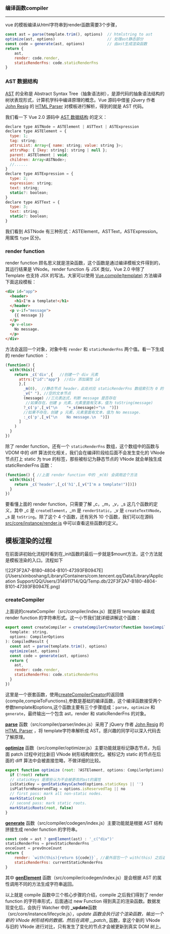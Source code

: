 ### 编译函数compiler

***

vue 的模板编译从html字符串到render函数需要3个步骤，

```Javascript
const ast = parse(template.trim(), options)  // htmlstring to ast
optimize(ast, options)                       // 处理ast静态部分
const code = generate(ast, options)          // 由ast生成渲染函数
return {
	ast,
	render: code.render,
	staticRenderFns: code.staticRenderFns
}
```

### AST 数据结构

[AST](https://zh.wikipedia.org/wiki/%E6%8A%BD%E8%B1%A1%E8%AA%9E%E6%B3%95%E6%A8%B9) 的全称是 Abstract Syntax Tree（抽象语法树），是源代码的抽象语法结构的树状表现形式，计算机学科中编译原理的概念。Vue 源码中借鉴 jQuery 作者 [John Resig](https://zh.wikipedia.org/wiki/%E7%B4%84%E7%BF%B0%C2%B7%E9%9B%B7%E8%A5%BF%E6%A0%BC) 的 [HTML Parser](http://ejohn.org/blog/pure-javascript-html-parser/) 对模板进行解析，得到的就是 AST 代码。

我们看一下 Vue 2.0 源码中 [AST 数据结构](https://github.com/vuejs/vue/blob/v2.4.2/flow/compiler.js#L67-L161) 的定义：

```javascript
declare type ASTNode = ASTElement | ASTText | ASTExpression
declare type ASTElement = {
  type: 1;
  tag: string;
  attrsList: Array<{ name: string; value: string }>;
  attrsMap: { [key: string]: string | null };
  parent: ASTElement | void;
  children: Array<ASTNode>;
  //......
}
declare type ASTExpression = {
  type: 2;
  expression: string;
  text: string;
  static?: boolean;
}
declare type ASTText = {
  type: 3;
  text: string;
  static?: boolean;
}
```

我们看到 ASTNode 有三种形式：ASTElement，ASTText，ASTExpression。用属性 `type` 区分。

### render function

render function 顾名思义就是渲染函数，这个函数是通过编译模板文件得到的，其运行结果是 VNode。render function 与 JSX 类似，Vue 2.0 中除了 Template 也支持 JSX 的写法。大家可以使用 [Vue.compile(template)](https://vuejs.org/v2/api/?#Vue-compile) 方法编译下面这段模板：

```Html
<div id="app">
  <header>
    <h1>I'm a template!</h1>
  </header>
  <p v-if="message">
    {{ message }}
  </p>
  <p v-else>
    No message.
  </p>
</div>
```

方法会返回一个对象，对象中有 `render` 和 `staticRenderFns` 两个值。看一下生成的 render function ：

```javascript
(function() {
  with(this){
    return _c('div',{   //创建一个 div 元素
      attrs:{"id":"app"}  //div 添加属性 id
      },[
        _m(0),  //静态节点 header，此处对应 staticRenderFns 数组索引为 0 的 render function
        _v(" "), //空的文本节点
        (message) //三元表达式，判断 message 是否存在
         //如果存在，创建 p 元素，元素里面有文本，值为 toString(message)
        ?_c('p',[_v("\n    "+_s(message)+"\n  ")])
        //如果不存在，创建 p 元素，元素里面有文本，值为 No message. 
        :_c('p',[_v("\n    No message.\n  ")])
      ]
    )
  }
})
```

除了 render function，还有一个 `staticRenderFns` 数组，这个数组中的函数与 VDOM 中的 diff 算法优化相关，我们会在编译阶段给后面不会发生变化的 VNode 节点打上 static 为 true 的标签，那些被标记为静态节点的 VNode 就会单独生成 staticRenderFns 函数：

```javascript
(function() { //上面 render function 中的 _m(0) 会调用这个方法
  with(this){
    return _c('header',[_c('h1',[_v("I'm a template!")])])
  }
})
```

要看懂上面的 render function，只需要了解 _c，_m，_v，_s 这几个函数的定义，其中 _c 是 `createElement`，_m 是 `renderStatic`，_v 是 `createTextVNode`，_s 是 `toString`。除了这个 4 个函数，还有另外 10 个函数，我们可以在源码 [src/core/instance/render.js](https://github.com/vuejs/vue/blob/v2.4.2/src/core/instance/render.js#L71-L145) 中可以查看这些函数的定义。

## 模板渲染的过程

在前面讲初始化流程时看到在_init函数的最后一步就是$mount方法，这个方法就是模板渲染的入口。流程如下

![22F3F2A7-B180-4804-B101-47393FB0947E](/Users/xinboshang/Library/Containers/com.tencent.qq/Data/Library/Application Support/QQ/Users/314911714/QQ/Temp.db/22F3F2A7-B180-4804-B101-47393FB0947E.png)

### createCompiler

上面说的createCompiler（src/compiler/index.js）就是将 template 编译成 render function 的字符串形式。这一小节我们就详细讲解这个函数：

```javascript
export const createCompiler = createCompilerCreator(function baseCompile (
  template: string,
  options: CompilerOptions
): CompiledResult {
  const ast = parse(template.trim(), options)
  optimize(ast, options)
  const code = generate(ast, options)
  return {
    ast,
    render: code.render,
    staticRenderFns: code.staticRenderFns
  }
})
```

这里是一个嵌套函数，使用[createCompilerCreator](https://github.com/vuejs/vue/blob/v2.4.2/src/compiler/create-compiler.js#L7-L55)的返回值{compile,compieToFunctions},参数是基础的编译函数，这个编译函数接受两个参数template和options,这个函数主要有三个步骤组成：`parse`，`optimize` 和 `generate`，最终输出一个包含 ast，render 和 staticRenderFns 的对象。

[**parse**](https://github.com/vuejs/vue/blob/v2.4.2/src/compiler/parser/index.js#L46-L288) 函数（src/compiler/parser/index.js）采用了 jQuery 作者 [John Resig](https://zh.wikipedia.org/wiki/%E7%B4%84%E7%BF%B0%C2%B7%E9%9B%B7%E8%A5%BF%E6%A0%BC) 的 [HTML Parser](http://ejohn.org/blog/pure-javascript-html-parser/) ，将 template字符串解析成 AST。感兴趣的同学可以深入代码去了解原理。

[**optimize**](https://github.com/vuejs/vue/blob/v2.4.2/src/compiler/optimizer.js#L21-L29) 函数（src/compiler/optimizer.js）主要功能就是标记静态节点，为后面 patch 过程中对比新旧 VNode 树形结构做优化。被标记为 static 的节点在后面的 diff 算法中会被直接忽略，不做详细的比较。

```javascript
export function optimize (root: ?ASTElement, options: CompilerOptions) {
  if (!root) return
  // staticKeys 是那些认为不会被更改的ast的属性
  isStaticKey = genStaticKeysCached(options.staticKeys || '')
  isPlatformReservedTag = options.isReservedTag || no
  // first pass: mark all non-static nodes.
  markStatic(root)
  // second pass: mark static roots.
  markStaticRoots(root, false)
}
```

[**generate**](https://github.com/vuejs/vue/blob/v2.4.2/src/compiler/codegen/index.js#L40-L50) 函数（src/compiler/codegen/index.js）主要功能就是根据 AST 结构拼接生成 render function 的字符串。

```Javascript
const code = ast ? genElement(ast) : '_c("div")' 
staticRenderFns = prevStaticRenderFns
onceCount = prevOnceCount
return {
    render: `with(this){return ${code}}`, //最外层包一个 with(this) 之后返回
    staticRenderFns: currentStaticRenderFns
}
```

其中 [**genElement**](https://github.com/vuejs/vue/blob/v2.4.2/src/compiler/codegen/index.js#L52-L86) 函数（src/compiler/codegen/index.js）是会根据 AST 的属性调用不同的方法生成字符串返回。

以上就是 compile 函数中三个核心步骤的介绍，compile 之后我们得到了 render function 的字符串形式，后面通过 new Function 得到真正的渲染函数。数据发现变化后，会执行 Watcher 中的 **_update**函数（src/core/instance/lifecycle.js），_update 函数会执行这个渲染函数，输出一个新的 VNode 树形结构的数据。然后在调用 \_\_patch__ 函数，拿这个新的 VNode 与旧的 VNode 进行对比，只有发生了变化的节点才会被更新到真实 DOM 树上。
